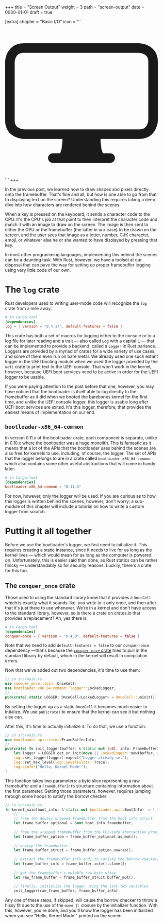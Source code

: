 +++
title = "Screen Output"
weight = 3
path = "screen-output"
date = 0000-01-01
draft = true

[extra]
chapter = "Basic I/O"
icon = '''<svg xmlns="http://www.w3.org/2000/svg" fill="currentColor" class="bi bi-display" viewBox="0 0 16 16">
  <path d="M0 4s0-2 2-2h12s2 0 2 2v6s0 2-2 2h-4c0 .667.083 1.167.25 1.5H11a.5.5 0 0 1 0 1H5a.5.5 0 0 1 0-1h.75c.167-.333.25-.833.25-1.5H2s-2 0-2-2V4zm1.398-.855a.758.758 0 0 0-.254.302A1.46 1.46 0 0 0 1 4.01V10c0 .325.078.502.145.602.07.105.17.188.302.254a1.464 1.464 0 0 0 .538.143L2.01 11H14c.325 0 .502-.078.602-.145a.758.758 0 0 0 .254-.302 1.464 1.464 0 0 0 .143-.538L15 9.99V4c0-.325-.078-.502-.145-.602a.757.757 0 0 0-.302-.254A1.46 1.46 0 0 0 13.99 3H2c-.325 0-.502.078-.602.145z"/>
</svg>'''
+++

In the previous post, we learned how to draw shapes and pixels directly onto the framebuffer. That's fine and all, but how is one able to go from that to displaying text on the screen? Understanding this requires taking a deep dive into how characters are rendered behind the scenes.

When a key is pressed on the keyboard, it sends a character code to the CPU. It's the CPU's job at that point to then interpret the character code and match it with an image to draw on the screen. The image is then sent to either the GPU or the framebuffer (the latter in our case) to be drawn on the screen, and the user sees that image as a letter, number, CJK character, emoji, or whatever else he or she wanted to have displayed by pressing that key.

In most other programming languages, implementing this behind the scenes can be a daunting task. With Rust, however, we have a toolset at our disposal that can pave the way for setting up proper framebuffer logging using very little code of our own.

# The `log` crate

Rust developers used to writing user-mode code will recognize the `log` crate from a mile away:

```toml
# in Cargo.toml
[dependencies]
log = { version = "0.4.17", default-features = false }
```

This crate has both a set of macros for logging either to the console or to a log file for later reading and a trait — also called `Log` with a capital L — that can be implemented to provide a backend, called a `Logger` in Rust parlance. Loggers are provided by a myriad of crates for a wide variety of use cases, and some of them even run on bare metal. We already used one such extant logger in the UEFI booting module when we used the logger provided by the `uefi` crate to print text to the UEFI console. That won't work in the kernel, however, because UEFI boot services need to be active in order for the UEFI logger to be usable.

If you were paying attention to the post before that one, however, you may have noticed that the bootloader is itself able to log directly to the framebuffer as it did when we booted the barebones kernel for the first time, and unlike the UEFI console logger, this logger is usable long after UEFI boot services are exited. It's this logger, therefore, that provides the easiest means of implementation on our end.

## `bootloader-x86_64-common`

In version 0.11.x of the bootloader crate, each component is separate, unlike in 0.10.x where the bootloader was a huge monolith. This is fantastic as it means that a lot of the APIs that the bootloader uses behind the scenes are also free for kernels to use, including, of course, the logger. The set of APIs that the logger belongs to are in a crate called `bootloader-x86_64-common` which also contains some other useful abstractions that will come in handy later:

```toml
# in Cargo.toml
[dependencies]
bootloader-x86_64-common = "0.11.3"
```

For now, however, only the logger will be used. If you are curious as to how this logger is written behind the scenes, however, don't worry; a sub-module of this chapter will include a tutorial on how to write a custom logger from scratch.

# Putting it all together

Before we use the bootloader's logger, we first need to initialize it. This requires creating a static instance, since it needs to live for as long as the kernel lives — which would mean for as long as the computer is powered on. Unfortunately, this is easier said than done, as Rust statics can be rather finicky — understandably so for security reasons. Luckily, there's a crate for this too.

## The `conquer_once` crate

Those used to using the standard library know that it provides a `OnceCell` which is exactly what it sounds like: you write to it only once, and then after that it's just there to use whenever. We're in a kernel and don't have access to the standard library, however, so is there a crate on crates.io that provides a replacement? Ah, yes there is:

```toml
# in Cargo.toml
[dependencies]
conquer-once = { version = "0.4.0", default-features = false }
```

Note that we need to add `default-features = false` to our `conquer-once` dependency —that's because the [`conquer-once` crate](https://crates.io/crates/conquer-once) tries to pull in the standard library by default, which in the kernel will result in compilation errors.

Now that we've added out two dependencies, it's time to use them:

```rust
// in src/main.rs
use conquer_once::spin::OnceCell;
use bootloader_x86_64_common::logger::LockedLogger;
// ...
pub(crate) static LOGGER: OnceCell<LockedLogger> = OnceCell::uninit();
```

By setting the logger up as a static `OnceCell` it becomes much easier to intialize. We use `pub(crate)` to ensure that the kernel can see it but nothing else can.

After this, it's time to actually initialize it. To do that, we use a function:

```rust
// in src/main.rs
use bootloader_api::info::FrameBufferInfo;
// ...
pub(crate) fn init_logger(buffer: &'static mut [u8], info: FrameBufferInfo) {
    let logger = LOGGER.get_or_init(move || LockedLogger::new(buffer, info, true, false));
    log::set_logger(logger).expect("Logger already set");
    log::set_max_level(log::LevelFilter::Trace);
    log::info!("Hello, Kernel Mode!");
}
```

This function takes two parameters: a byte slice representing a raw framebuffer and a `FrameBufferInfo` structure containing information about the first parameter. Getting those parameters, however, requires jumping through some hoops to satisfy the borrow checker:

```rust
// in src/main.rs
fn kernel_main(boot_info: &'static mut bootloader_api::BootInfo) -> ! {
    // ...
    // free the doubly wrapped framebuffer from the boot info struct
    let frame_buffer_optional = &mut boot_info.framebuffer;
    
    // free the wrapped framebuffer from the FFI-safe abstraction provided by bootloader_api
    let frame_buffer_option = frame_buffer_optional.as_mut();
    
    // unwrap the framebuffer
    let frame_buffer_struct = frame_buffer_option.unwrap();
    
    // extract the framebuffer info and, to satisfy the borrow checker, clone it
    let frame_buffer_info = frame_buffer.info().clone();
    
    // get the framebuffer's mutable raw byte slice
    let raw_frame_buffer = frame_buffer_struct.buffer_mut();
    
    // finally, initialize the logger using the last two variables
    init_logger(raw_frame_buffer, frame_buffer_info);
```

Any one of these steps, if skipped, will cause the borrow checker to throw a hissy fit due to the use of the `move ||` closure by the initializer function. With this, however, you're done, and you'll know the logger has been initialized when you see "Hello, Kernel Mode!" printed on the screen.

<!-- TODO: update relative link in 02-booting/uefi/index.md when this post is finished -->
